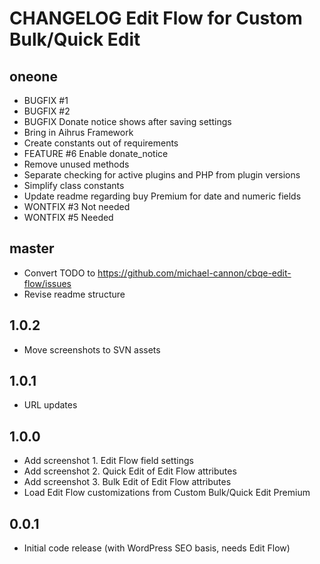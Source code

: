 # CHANGELOG Edit Flow for Custom Bulk/Quick Edit

## oneone
* BUGFIX #1
* BUGFIX #2
* BUGFIX Donate notice shows after saving settings
* Bring in Aihrus Framework
* Create constants out of requirements
* FEATURE #6 Enable donate_notice
* Remove unused methods
* Separate checking for active plugins and PHP from plugin versions
* Simplify class constants
* Update readme regarding buy Premium for date and numeric fields
* WONTFIX #3 Not needed
* WONTFIX #5 Needed

## master
* Convert TODO to https://github.com/michael-cannon/cbqe-edit-flow/issues
* Revise readme structure

## 1.0.2
* Move screenshots to SVN assets

## 1.0.1
* URL updates

## 1.0.0
* Add screenshot 1. Edit Flow field settings
* Add screenshot 2. Quick Edit of Edit Flow attributes
* Add screenshot 3. Bulk Edit of Edit Flow attributes
* Load Edit Flow customizations from Custom Bulk/Quick Edit Premium

## 0.0.1
* Initial code release (with WordPress SEO basis, needs Edit Flow)
